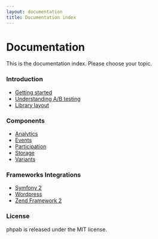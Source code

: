 ```yaml
---
layout: documentation
title: Documentation index
---
```


# Documentation

This is the documentation index. Please choose your topic.

### Introduction

* [Getting started](getting-started.md)
* [Understanding A/B testing](understanding-ab-testing.md)
* [Library layout](library-layout.md)

### Components

* [Analytics](components/analytics.md)
* [Events](components/events.md)
* [Participation](components/participation.md)
* [Storage](components/storage.md)
* [Variants](components/variants.md)

### Frameworks Integrations

- [Symfony 2](frameworks/symfony2.md)
- [Wordpress](frameworks/wordpress.md)
- [Zend Framework 2](frameworks/zf2.md)

### License

phpab is released under the MIT license.
